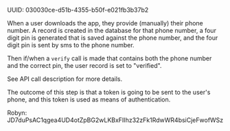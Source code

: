 UUID: 030030ce-d51b-4355-b50f-e021fb3b37b2

When a user downloads the app, they provide (manually) their phone number. A record is created in the database for that phone number, a four digit pin is generated that is saved against the phone number, and the four digit pin is sent by sms to the phone number. 

Then if/when a `verify` call is made that contains both the phone number and the correct pin, the user record is set to "verified".

See API call description for more details.   

The outcome of this step is that a token is going to be sent to the user's phone, and this token is used as means of authentication. 

Robyn: JD7duPsAC1qgea4UD4otZpBG2wLKBxFIIhz32zFk1RdwWR4bsiCjeFwofWSz